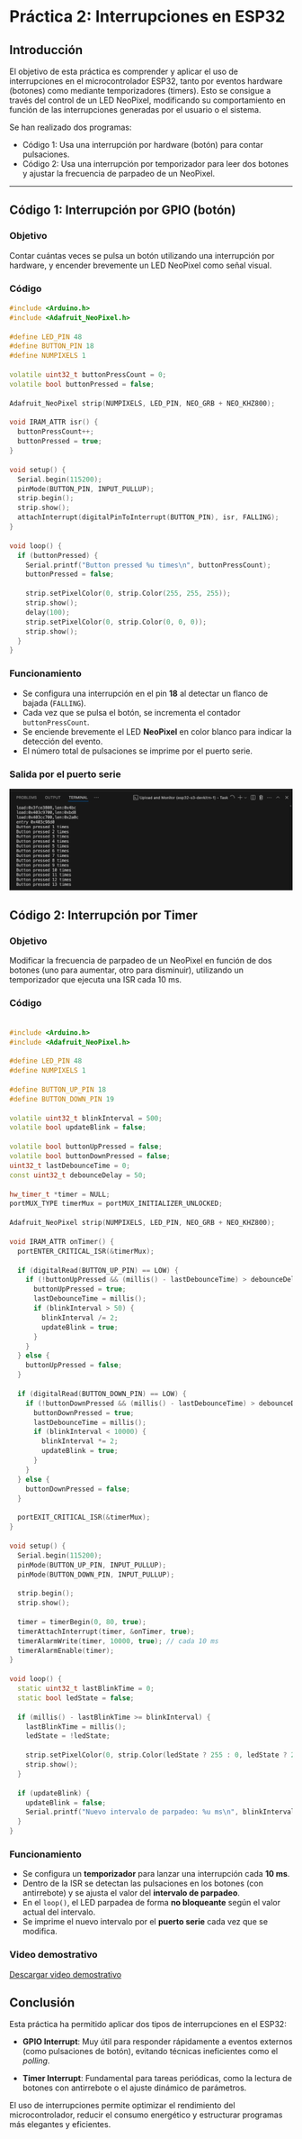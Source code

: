 # Práctica 2: Interrupciones en ESP32

## Introducción

El objetivo de esta práctica es comprender y aplicar el uso de interrupciones en el microcontrolador ESP32, tanto por eventos hardware (botones) como mediante temporizadores (timers). Esto se consigue a través del control de un LED NeoPixel, modificando su comportamiento en función de las interrupciones generadas por el usuario o el sistema.

Se han realizado dos programas:

- Código 1: Usa una interrupción por hardware (botón) para contar pulsaciones.
- Código 2: Usa una interrupción por temporizador para leer dos botones y ajustar la frecuencia de parpadeo de un NeoPixel.

---

## Código 1: Interrupción por GPIO (botón)

### Objetivo

Contar cuántas veces se pulsa un botón utilizando una interrupción por hardware, y encender brevemente un LED NeoPixel como señal visual.

### Código

```cpp
#include <Arduino.h>
#include <Adafruit_NeoPixel.h>

#define LED_PIN 48
#define BUTTON_PIN 18
#define NUMPIXELS 1

volatile uint32_t buttonPressCount = 0;
volatile bool buttonPressed = false;

Adafruit_NeoPixel strip(NUMPIXELS, LED_PIN, NEO_GRB + NEO_KHZ800);

void IRAM_ATTR isr() {
  buttonPressCount++;
  buttonPressed = true;
}

void setup() {
  Serial.begin(115200);
  pinMode(BUTTON_PIN, INPUT_PULLUP);
  strip.begin();
  strip.show();
  attachInterrupt(digitalPinToInterrupt(BUTTON_PIN), isr, FALLING);
}

void loop() {
  if (buttonPressed) {
    Serial.printf("Button pressed %u times\n", buttonPressCount);
    buttonPressed = false;

    strip.setPixelColor(0, strip.Color(255, 255, 255));
    strip.show();
    delay(100);
    strip.setPixelColor(0, strip.Color(0, 0, 0));
    strip.show();
  }
}
```

### Funcionamiento

- Se configura una interrupción en el pin **18** al detectar un flanco de bajada (`FALLING`).
- Cada vez que se pulsa el botón, se incrementa el contador `buttonPressCount`.
- Se enciende brevemente el LED **NeoPixel** en color blanco para indicar la detección del evento.
- El número total de pulsaciones se imprime por el puerto serie.


### Salida por el puerto serie

![Texto alternativo](Puertoserie2-1.png)

## Código 2: Interrupción por Timer

### Objetivo

Modificar la frecuencia de parpadeo de un NeoPixel en función de dos botones (uno para aumentar, otro para disminuir), utilizando un temporizador que ejecuta una ISR cada 10 ms.

### Código

```cpp

#include <Arduino.h>
#include <Adafruit_NeoPixel.h>

#define LED_PIN 48
#define NUMPIXELS 1

#define BUTTON_UP_PIN 18
#define BUTTON_DOWN_PIN 19

volatile uint32_t blinkInterval = 500;
volatile bool updateBlink = false;

volatile bool buttonUpPressed = false;
volatile bool buttonDownPressed = false;
uint32_t lastDebounceTime = 0;
const uint32_t debounceDelay = 50;

hw_timer_t *timer = NULL;
portMUX_TYPE timerMux = portMUX_INITIALIZER_UNLOCKED;

Adafruit_NeoPixel strip(NUMPIXELS, LED_PIN, NEO_GRB + NEO_KHZ800);

void IRAM_ATTR onTimer() {
  portENTER_CRITICAL_ISR(&timerMux);

  if (digitalRead(BUTTON_UP_PIN) == LOW) {
    if (!buttonUpPressed && (millis() - lastDebounceTime) > debounceDelay) {
      buttonUpPressed = true;
      lastDebounceTime = millis();
      if (blinkInterval > 50) {
        blinkInterval /= 2;
        updateBlink = true;
      }
    }
  } else {
    buttonUpPressed = false;
  }

  if (digitalRead(BUTTON_DOWN_PIN) == LOW) {
    if (!buttonDownPressed && (millis() - lastDebounceTime) > debounceDelay) {
      buttonDownPressed = true;
      lastDebounceTime = millis();
      if (blinkInterval < 10000) {
        blinkInterval *= 2;
        updateBlink = true;
      }
    }
  } else {
    buttonDownPressed = false;
  }

  portEXIT_CRITICAL_ISR(&timerMux);
}

void setup() {
  Serial.begin(115200);
  pinMode(BUTTON_UP_PIN, INPUT_PULLUP);
  pinMode(BUTTON_DOWN_PIN, INPUT_PULLUP);

  strip.begin();
  strip.show();

  timer = timerBegin(0, 80, true);
  timerAttachInterrupt(timer, &onTimer, true);
  timerAlarmWrite(timer, 10000, true); // cada 10 ms
  timerAlarmEnable(timer);
}

void loop() {
  static uint32_t lastBlinkTime = 0;
  static bool ledState = false;

  if (millis() - lastBlinkTime >= blinkInterval) {
    lastBlinkTime = millis();
    ledState = !ledState;

    strip.setPixelColor(0, strip.Color(ledState ? 255 : 0, ledState ? 255 : 0, ledState ? 255 : 0));
    strip.show();
  }

  if (updateBlink) {
    updateBlink = false;
    Serial.printf("Nuevo intervalo de parpadeo: %u ms\n", blinkInterval);
  }
}

```
### Funcionamiento

- Se configura un **temporizador** para lanzar una interrupción cada **10 ms**.
- Dentro de la ISR se detectan las pulsaciones en los botones (con antirrebote) y se ajusta el valor del **intervalo de parpadeo**.
- En el `loop()`, el LED parpadea de forma **no bloqueante** según el valor actual del intervalo.
- Se imprime el nuevo intervalo por el **puerto serie** cada vez que se modifica.

### Video demostrativo

[Descargar video demostrativo](video.mp4)

## Conclusión

Esta práctica ha permitido aplicar dos tipos de interrupciones en el ESP32:

- **GPIO Interrupt**: Muy útil para responder rápidamente a eventos externos (como pulsaciones de botón), evitando técnicas ineficientes como el *polling*.

- **Timer Interrupt**: Fundamental para tareas periódicas, como la lectura de botones con antirrebote o el ajuste dinámico de parámetros.

El uso de interrupciones permite optimizar el rendimiento del microcontrolador, reducir el consumo energético y estructurar programas más elegantes y eficientes.


